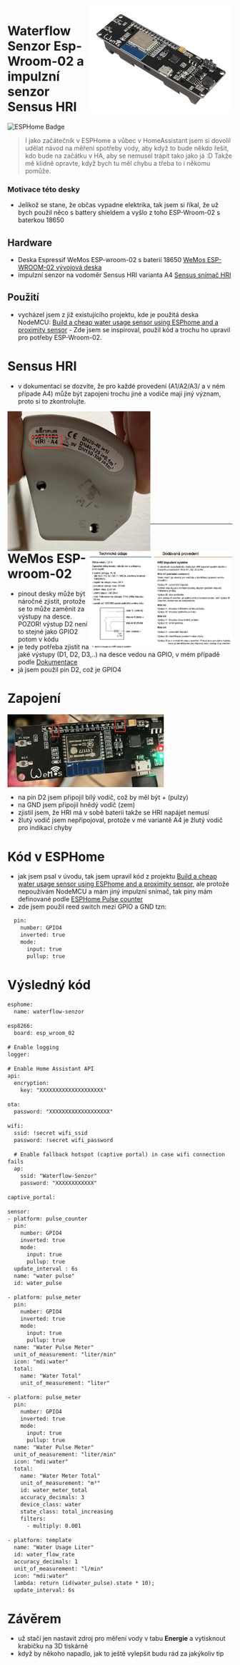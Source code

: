 <img src="img/esp-wroom-02.jpg" align="right" width="320" alt="esp-wroom-02"/>

# Waterflow Senzor Esp-Wroom-02 a impulzní senzor Sensus HRI
![ESPHome Badge](https://img.shields.io/badge/ESPHome-000?logo=esphome&logoColor=fff&style=for-the-badge)

> I jako začátečník v ESPHome a vůbec v HomeAssistant jsem si dovolil udělat návod na měření spotřeby vody, aby když to bude někdo řešit, kdo bude na začátku v HA, aby se nemusel trápit tako jako já :D Takže mě klidně opravte, když bych tu měl chybu a třeba to i někomu pomůže.

### Motivace této desky

- Jelikož se stane, že občas vypadne elektrika, tak jsem si říkal, že už bych použil něco s battery shieldem a vyšlo z toho ESP-Wroom-02 s baterkou 18650

## Hardware
 
- Deska Espressif WeMos ESP-wroom-02 s baterií 18650 [WeMos ESP-WROOM-02 vývojová deska](https://www.laskakit.cz/wemos-esp-wroom-02-vyvojova-deska/)
- impulzní senzor na vodoměr Sensus HRI varianta A4 [Sensus snímač HRI](https://www.kapka-vodomery.cz/download/vodomery/prislusenstvi/sensus-snimac-hri.pdf)

## Použití

- vycházel jsem z již existujícího projektu, kde je použitá deska NodeMCU: [Build a cheap water usage sensor using ESPhome and a proximity sensor](https://www.pieterbrinkman.com/2022/02/02/build-a-cheap-water-usage-sensor-using-esphome-home-assistant-and-a-proximity-sensor/?fbclid=IwAR31Jy8ggQwYve9YchUbq6ylLgxr2Dd_sI1BzMqI2mSxeaGAOkKCJtEPZPA) - Zde jsem se inspiroval, použil kód a trochu ho upravil pro potřeby ESP-Wroom-02.

# Sensus HRI
- v dokumentaci se dozvíte, že pro každé provedení (A1/A2/A3/ a v ném případe A4) může být zapojení trochu jiné a vodiče mají jiný význam, proto si to zkontrolujte.

<img src="img/hri_A4.png" align="left" width="320" alt="hri_A4"/>
<img src="img/hri_technicke_udaje.png" align="right" width="320" alt="hri_technicke_udaje"/>

<br/><br/><br/><br/><br/><br/><br/><br/><br/><br/><br/><br/><br/><br/>

___

# WeMos ESP-wroom-02
- pinout desky může být náročné zjistit, protože se to může zaměnit za výstupy na desce. POZOR! výstup D2 není to stejné jako GPIO2 potom v kódu
- je tedy potřeba zjistit na jaké výstupy (D1, D2, D3,..) na desce vedou na GPIO, v mém případě podle [Dokumentace](https://www.studiopieters.nl/esp8266-esp-wroom-02-with-18650-battery/?fbclid=IwAR3pYxmAYj-FDfEqrm_vUxPI422bKUUkJtDhnZe3pk4s2nu2D7qoiI4uFco)
- já jsem použil pin D2, což je GPIO4

# Zapojení

<img src="img/zapojeni.png" align="center" width="350" alt="zapojeni"/>
<br/>

- na pin D2 jsem připojil bílý vodič, což by měl být + (pulzy)
- na GND jsem připojil hnědý vodič (zem)
- zjistil jsem, že HRI má v sobě baterii takže se HRI napájet nemusí
- žlutý vodič jsem nepřipojoval, protože v mé variantě A4 je žlutý vodič pro indikaci chyby

# Kód v ESPHome

- jak jsem psal v úvodu, tak jsem upravil kód z projektu [Build a cheap water usage sensor using ESPhome and a proximity sensor](https://www.pieterbrinkman.com/2022/02/02/build-a-cheap-water-usage-sensor-using-esphome-home-assistant-and-a-proximity-sensor/?fbclid=IwAR31Jy8ggQwYve9YchUbq6ylLgxr2Dd_sI1BzMqI2mSxeaGAOkKCJtEPZPA), ale protože nepoužívám NodeMCU a mám jiný impulzní snímač, tak piny mám definované podle [ESPHome Pulse counter](https://esphome.io/components/sensor/pulse_counter.html#wiring)
- zde jsem použil reed switch mezi GPIO a GND tzn:

```
  pin:
    number: GPIO4
    inverted: true
    mode:
      input: true
      pullup: true
```

# Výsledný kód

```
esphome:
  name: waterflow-senzor

esp8266:
  board: esp_wroom_02

# Enable logging
logger:

# Enable Home Assistant API
api:
  encryption:
    key: "XXXXXXXXXXXXXXXXXXXX"

ota:
  password: "XXXXXXXXXXXXXXXXXXX"

wifi:
  ssid: !secret wifi_ssid
  password: !secret wifi_password

  # Enable fallback hotspot (captive portal) in case wifi connection fails
  ap:
    ssid: "Waterflow-Senzor"
    password: "XXXXXXXXXXXX"

captive_portal:

sensor:
- platform: pulse_counter
  pin:
    number: GPIO4
    inverted: true
    mode:
      input: true
      pullup: true
  update_interval : 6s
  name: "water pulse"
  id: water_pulse

- platform: pulse_meter
  pin:
    number: GPIO4
    inverted: true
    mode:
      input: true
      pullup: true
  name: "Water Pulse Meter"
  unit_of_measurement: "liter/min"
  icon: "mdi:water"
  total:
    name: "Water Total"
    unit_of_measurement: "liter"

- platform: pulse_meter
  pin:
    number: GPIO4
    inverted: true
    mode:
      input: true
      pullup: true
  name: "Water Pulse Meter"
  unit_of_measurement: "liter/min"
  icon: "mdi:water"
  total:
    name: "Water Meter Total"
    unit_of_measurement: "m³"
    id: water_meter_total
    accuracy_decimals: 3
    device_class: water
    state_class: total_increasing
    filters:
      - multiply: 0.001

- platform: template
  name: "Water Usage Liter"
  id: water_flow_rate
  accuracy_decimals: 1
  unit_of_measurement: "l/min"
  icon: "mdi:water"
  lambda: return (id(water_pulse).state * 10);
  update_interval: 6s

```

# Závěrem

- už stačí jen nastavit zdroj pro měření vody v tabu **Energie** a vytisknout krabičku na 3D tiskárně
- když by někoho napadlo, jak to ještě vylepšit budu rád za jakýkoliv tip

